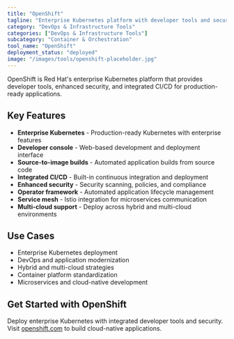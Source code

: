```yaml
---
title: "OpenShift"
tagline: "Enterprise Kubernetes platform with developer tools and security"
category: "DevOps & Infrastructure Tools"
categories: ["DevOps & Infrastructure Tools"]
subcategory: "Container & Orchestration"
tool_name: "OpenShift"
deployment_status: "deployed"
image: "/images/tools/openshift-placeholder.jpg"
---
```

OpenShift is Red Hat's enterprise Kubernetes platform that provides developer tools, enhanced security, and integrated CI/CD for production-ready applications.

## Key Features

- **Enterprise Kubernetes** - Production-ready Kubernetes with enterprise features
- **Developer console** - Web-based development and deployment interface
- **Source-to-image builds** - Automated application builds from source code
- **Integrated CI/CD** - Built-in continuous integration and deployment
- **Enhanced security** - Security scanning, policies, and compliance
- **Operator framework** - Automated application lifecycle management
- **Service mesh** - Istio integration for microservices communication
- **Multi-cloud support** - Deploy across hybrid and multi-cloud environments

## Use Cases

- Enterprise Kubernetes deployment
- DevOps and application modernization
- Hybrid and multi-cloud strategies
- Container platform standardization
- Microservices and cloud-native development

## Get Started with OpenShift

Deploy enterprise Kubernetes with integrated developer tools and security. Visit [openshift.com](https://openshift.com) to build cloud-native applications.